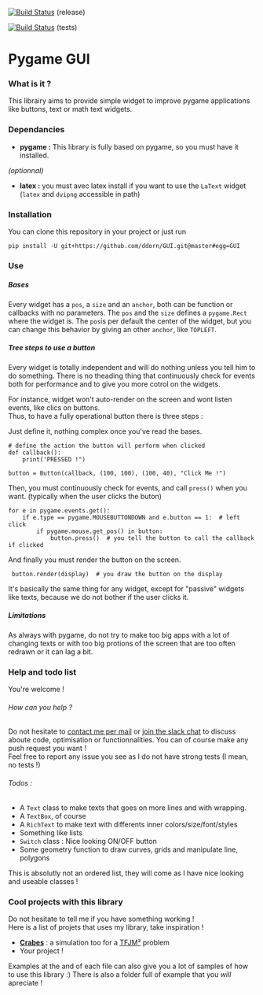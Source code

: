 [![Build Status](https://travis-ci.org/ddorn/GUI.svg?branch=release)](https://travis-ci.org/ddorn/GUI) (release)

[![Build Status](https://travis-ci.org/ddorn/GUI.svg?branch=dev)](https://travis-ci.org/ddorn/GUI) (tests)

# Pygame GUI

### What is it ?
 This librairy aims to provide simple widget to improve pygame applications like buttons, text or math text widgets.

### Dependancies
* **pygame :**   This library is fully based on pygame, so you must have it installed.

*(optionnal)*
* **latex :** you must avec latex install if you want to use the `LaText` widget 
            (`latex` and `dvipng` accessible in path)

### Installation
 You can clone this repository in your project or just run
        
    pip install -U git+https://github.com/ddorn/GUI.git@master#egg=GUI    

### Use

##### Bases
Every widget has a `pos`, a `size` and an `anchor`, both can be function or callbacks with no parameters.
The `pos` and the `size` defines a `pygame.Rect` where the widget is. The `pos`is per default the center of the widget, 
but you can change this behavior by giving an other `anchor`, like `TOPLEFT`. 

##### Tree steps to use a button


Every widget is totally independent and will do nothing unless you tell him to do something.
There is no theading thing that continuously check for events both for performance and to give you more cotrol on the widgets.

For instance, widget won't auto-render on the screen and wont listen events, like clics on buttons.  
Thus, to have a fully operational button there is three steps :

Just define it, nothing complex once you've read the bases.

    # define the action the button will perform when clicked
    def callback():
        print('PRESSED !")
        
    button = Button(callback, (100, 100), (100, 40), "Click Me !")

Then, you must continuously check for events, and call `press()` when you want. 
(typically when the user clicks the buton)

    for e in pygame.events.get():
        if e.type == pygame.MOUSEBUTTONDOWN and e.button == 1:  # left click
            if pygame.mouse.get_pos() in button:
                button.press()  # you tell the button to call the callback if clicked

And finally you must render the button on the screen.
                    
     button.render(display)  # you draw the button on the display

It's basically the same thing for any widget, except for "passive" widgets like texts, because 
we do not bother if the user clicks it.

##### Limitations

 As always with pygame, do not try to make too big apps with a lot of changing texts or with too big protions of the screen
 that are too often redrawn or it can lag a bit. 

### Help and todo list

You're welcome ! 

###### How can you help ?
 Do not hesitate to [contact me per mail](mailto:diego.dorn@free.fr) 
 or [join the slack chat](https://join.slack.com/pygamegui/shared_invite/MTk5NDY0Njg4MTE1LTE0OTc4MDcwMzYtYWU5Mjc4ZjA1ZA)
 to discuss aboute code, optimisation or functionnalities. 
 You can of course make any push request you want !  
 Feel free to report any issue you see as I do not have strong tests (I mean, no tests !)
 

###### Todos : 
 * A `Text` class to make texts that goes on more lines and with wrapping.
 * A `TextBox`, of course
 * A `RichText` to make text with differents inner colors/size/font/styles
 * Something like lists
 * `Switch` class : Nice looking ON/OFF button
 * Some geometry function to draw curves, grids and manipulate line, polygons
 
 This is absolutly not an ordered list, they will come as I have nice looking and useable classes !
 

### Cool projects with this library

Do not hesitate to tell me if you have something working !  
Here is a list of projets that uses my library, take inspiration !

 * [**Crabes**](https://github.com/ddorn/crabes) : a simulation too for a [TFJM²](https://www.tfjm.org/) problem
 * Your project !
 
Examples at the and of each file can also give you a lot of samples of how to use this library :)
There is also a folder full of example that you *will* apreciate !
